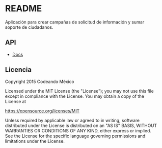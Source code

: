 # README

Aplicación para crear campañas de solicitud de información y sumar soporte de ciudadanos.

## API

* [Docs](http://docs.proposy.apiary.io/)

## Licencia

Copyright 2015 Codeando México

Licensed under the MIT License (the "License"); you may not use this file
except in compliance with the License. You may obtain a copy of the License at

https://opensource.org/licenses/MIT

Unless required by applicable law or agreed to in writing, software distributed
under the License is distributed on an "AS IS" BASIS, WITHOUT WARRANTIES OR
CONDITIONS OF ANY KIND, either express or implied. See the License for the
specific language governing permissions and limitations under the License.
